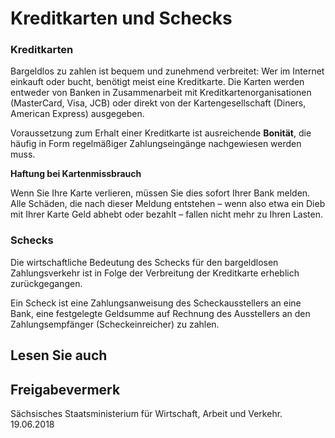# Kreditkarten und Schecks

### Kreditkarten

Bargeldlos zu zahlen ist bequem und zunehmend verbreitet: Wer im Internet einkauft oder bucht, benötigt meist eine Kreditkarte. Die Karten werden entweder von Banken in Zusammenarbeit mit Kreditkartenorganisationen (MasterCard, Visa, JCB) oder direkt von der Kartengesellschaft (Diners, American Express) ausgegeben.

Voraussetzung zum Erhalt einer Kreditkarte ist ausreichende **Bonität**, die häufig in Form regelmäßiger Zahlungseingänge nachgewiesen werden muss.

**Haftung bei Kartenmissbrauch**

Wenn Sie Ihre Karte verlieren, müssen Sie dies sofort Ihrer Bank melden. Alle Schäden, die nach dieser Meldung entstehen – wenn also etwa ein Dieb mit Ihrer Karte Geld abhebt oder bezahlt – fallen nicht mehr zu Ihren Lasten.

### Schecks

Die wirtschaftliche Bedeutung des Schecks für den bargeldlosen Zahlungsverkehr ist in Folge der Verbreitung der Kreditkarte erheblich zurückgegangen.

Ein Scheck ist eine Zahlungsanweisung des Scheckausstellers an eine Bank, eine festgelegte Geldsumme auf Rechnung des Ausstellers an den Zahlungsempfänger (Scheckeinreicher) zu zahlen.

## Lesen Sie auch

## Freigabevermerk

Sächsisches Staatsministerium für Wirtschaft, Arbeit und Verkehr. 19.06.2018
